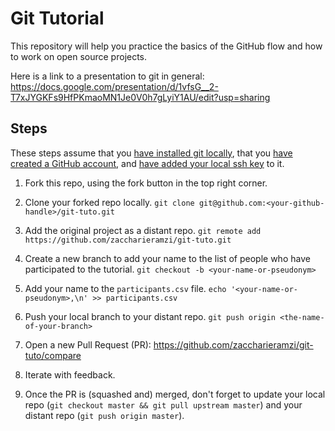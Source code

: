 # Git Tutorial

This repository will help you practice the basics of the GitHub flow and how to work on open source projects.

Here is a link to a presentation to git in general: https://docs.google.com/presentation/d/1vfsG__2-T7xJYGKFs9HfPKmaoMN1Je0V0h7gLyiY1AU/edit?usp=sharing

## Steps
These steps assume that you [have installed git locally](https://www.atlassian.com/fr/git/tutorials/install-git), that you [have created a GitHub account](https://github.com/join), and [have added your local ssh key](https://help.github.com/en/enterprise/2.15/user/articles/adding-a-new-ssh-key-to-your-github-account) to it.

1. Fork this repo, using the fork button in the top right corner.

2. Clone your forked repo locally. `git clone git@github.com:<your-github-handle>/git-tuto.git`

3. Add the original project as a distant repo. `git remote add https://github.com/zaccharieramzi/git-tuto.git`

4. Create a new branch to add your name to the list of people who have participated to the tutorial. `git checkout -b <your-name-or-pseudonym>`

5. Add your name to the `participants.csv` file. `echo '<your-name-or-pseudonym>,\n' >> participants.csv`

6. Push your local branch to your distant repo. `git push origin <the-name-of-your-branch>`

7. Open a new Pull Request (PR): https://github.com/zaccharieramzi/git-tuto/compare

8. Iterate with feedback.

9. Once the PR is (squashed and) merged, don't forget to update your local repo (`git checkout master && git pull upstream master`) and your distant repo (`git push origin master`).
